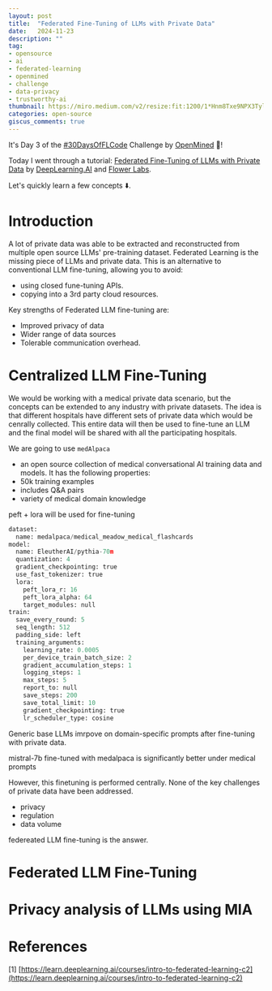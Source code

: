 ```yaml
---
layout: post
title:  "Federated Fine-Tuning of LLMs with Private Data"
date:   2024-11-23
description: ""
tag:
- opensource
- ai
- federated-learning
- openmined
- challenge
- data-privacy
- trustworthy-ai
thumbnail: https://miro.medium.com/v2/resize:fit:1200/1*Hnm8Txe9NPX3TylnmwzQfw.png
categories: open-source
giscus_comments: true
---
```


It's Day 3 of the [#30DaysOfFLCode](https://info.openmined.org/30daysofflcode) Challenge by [OpenMined](https://openmined.org/) 🥳!

Today I went through a tutorial: [Federated Fine-Tuning of LLMs with Private Data](https://learn.deeplearning.ai/courses/intro-to-federated-learning-c2) by [DeepLearning.AI](https://learn.deeplearning.ai/) and [Flower Labs](https://flower.ai/).

Let's quickly learn a few concepts ⬇️.

# Introduction

<!-- add image -->

A lot of private data was able to be extracted and reconstructed from multiple open source LLMs' pre-training dataset. Federated Learning is the missing piece of LLMs and private data. This is an alternative to conventional LLM fine-tuning, allowing you to avoid:
- using closed fune-tuning APIs.
- copying into a 3rd party cloud resources.

Key strengths of Federated LLM fine-tuning are:
- Improved privacy of data
- Wider range of data sources
- Tolerable communication overhead.


# Centralized LLM Fine-Tuning

We would be working with a medical private data scenario, but the concepts can be extended to any industry with private datasets. The idea is that different hospitals have different sets of private data which would be cenrally collected. This entire data will then be used to fine-tune an LLM and the final model will be shared with all the participating hospitals.

We are going to use `medAlpaca` 
<!-- <add link> -->
 - an open source collection of medical conversational AI training data and models. It has the following properties:
- 50k training examples
- includes Q&A pairs
- variety of medical domain knowledge

peft + lora will be used for fine-tuning
<!-- <explain config> -->
```python
dataset:
  name: medalpaca/medical_meadow_medical_flashcards
model:
  name: EleutherAI/pythia-70m
  quantization: 4
  gradient_checkpointing: true
  use_fast_tokenizer: true
  lora:
    peft_lora_r: 16
    peft_lora_alpha: 64
    target_modules: null
train:
  save_every_round: 5
  seq_length: 512
  padding_side: left
  training_arguments:
    learning_rate: 0.0005
    per_device_train_batch_size: 2
    gradient_accumulation_steps: 1
    logging_steps: 1
    max_steps: 5
    report_to: null
    save_steps: 200
    save_total_limit: 10
    gradient_checkpointing: true
    lr_scheduler_type: cosine
```

Generic base LLMs imrpove on domain-specific prompts after fine-tuning with private data.

mistral-7b fine-tuned with medalpaca is significantly better under medical prompts

However, this finetuning is performed centrally. None of the key challenges of private data have been addressed. 
- privacy
- regulation
- data volume

federeated LLM fine-tuning is the answer.


# Federated LLM Fine-Tuning

<!-- <all images> -->

<!-- <img about analysis> -->

<!-- <img communication > -->

# Privacy analysis of LLMs using MIA



# References

[1] [https://learn.deeplearning.ai/courses/intro-to-federated-learning-c2](https://learn.deeplearning.ai/courses/intro-to-federated-learning-c2)
